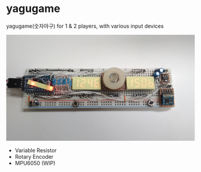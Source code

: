 # yagugame
yagugame(숫자야구) for 1 &amp; 2 players, with various input devices

![Initial breadboard pic](https://github.com/yclee126/yagugame/blob/master/IMG_20180914_205149.jpg)

* Variable Resistor
* Rotary Encoder
* MPU6050 (WIP)

